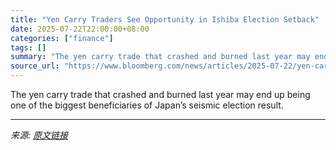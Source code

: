 ```yaml
---
title: "Yen Carry Traders See Opportunity in Ishiba Election Setback"
date: 2025-07-22T22:00:00+08:00
categories: ["finance"]
tags: []
summary: "The yen carry trade that crashed and burned last year may end up being one of the biggest beneficiaries of Japan’s seismic election result."
source_url: "https://www.bloomberg.com/news/articles/2025-07-22/yen-carry-traders-see-opportunity-in-ishiba-s-election-setback"
---
```


The yen carry trade that crashed and burned last year may end up being one of the biggest beneficiaries of Japan’s seismic election result.

---

*来源: [原文链接](https://www.bloomberg.com/news/articles/2025-07-22/yen-carry-traders-see-opportunity-in-ishiba-s-election-setback)*
